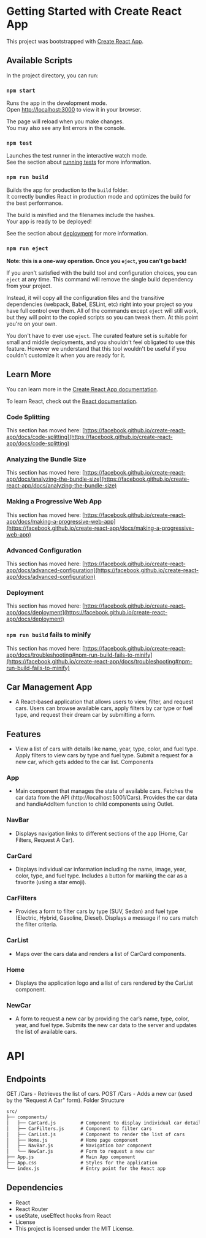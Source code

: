 # Getting Started with Create React App

This project was bootstrapped with [Create React App](https://github.com/facebook/create-react-app).

## Available Scripts

In the project directory, you can run:

### `npm start`

Runs the app in the development mode.\
Open [http://localhost:3000](http://localhost:3000) to view it in your browser.

The page will reload when you make changes.\
You may also see any lint errors in the console.

### `npm test`

Launches the test runner in the interactive watch mode.\
See the section about [running tests](https://facebook.github.io/create-react-app/docs/running-tests) for more information.

### `npm run build`

Builds the app for production to the `build` folder.\
It correctly bundles React in production mode and optimizes the build for the best performance.

The build is minified and the filenames include the hashes.\
Your app is ready to be deployed!

See the section about [deployment](https://facebook.github.io/create-react-app/docs/deployment) for more information.

### `npm run eject`

**Note: this is a one-way operation. Once you `eject`, you can't go back!**

If you aren't satisfied with the build tool and configuration choices, you can `eject` at any time. This command will remove the single build dependency from your project.

Instead, it will copy all the configuration files and the transitive dependencies (webpack, Babel, ESLint, etc) right into your project so you have full control over them. All of the commands except `eject` will still work, but they will point to the copied scripts so you can tweak them. At this point you're on your own.

You don't have to ever use `eject`. The curated feature set is suitable for small and middle deployments, and you shouldn't feel obligated to use this feature. However we understand that this tool wouldn't be useful if you couldn't customize it when you are ready for it.

## Learn More

You can learn more in the [Create React App documentation](https://facebook.github.io/create-react-app/docs/getting-started).

To learn React, check out the [React documentation](https://reactjs.org/).

### Code Splitting

This section has moved here: [https://facebook.github.io/create-react-app/docs/code-splitting](https://facebook.github.io/create-react-app/docs/code-splitting)

### Analyzing the Bundle Size

This section has moved here: [https://facebook.github.io/create-react-app/docs/analyzing-the-bundle-size](https://facebook.github.io/create-react-app/docs/analyzing-the-bundle-size)

### Making a Progressive Web App

This section has moved here: [https://facebook.github.io/create-react-app/docs/making-a-progressive-web-app](https://facebook.github.io/create-react-app/docs/making-a-progressive-web-app)

### Advanced Configuration

This section has moved here: [https://facebook.github.io/create-react-app/docs/advanced-configuration](https://facebook.github.io/create-react-app/docs/advanced-configuration)

### Deployment

This section has moved here: [https://facebook.github.io/create-react-app/docs/deployment](https://facebook.github.io/create-react-app/docs/deployment)

### `npm run build` fails to minify

This section has moved here: [https://facebook.github.io/create-react-app/docs/troubleshooting#npm-run-build-fails-to-minify](https://facebook.github.io/create-react-app/docs/troubleshooting#npm-run-build-fails-to-minify)


##  Car Management App
- A React-based application that allows users to view, filter, and request cars. Users can browse available cars, apply filters by car type or fuel type, and request their dream car by submitting a form.

## Features

- View a list of cars with details like name, year, type, color, and fuel type.
Apply filters to view cars by type and fuel type.
Submit a request for a new car, which gets added to the car list.
Components

### App

- Main component that manages the state of available cars.
Fetches the car data from the API (http://localhost:5001/Cars).
Provides the car data and handleAddItem function to child components using Outlet.

### NavBar

- Displays navigation links to different sections of the app (Home, Car Filters, Request A Car).

### CarCard

- Displays individual car information including the name, image, year, color, type, and fuel type.
Includes a button for marking the car as a favorite (using a star emoji).

### CarFilters

- Provides a form to filter cars by type (SUV, Sedan) and fuel type (Electric, Hybrid, Gasoline, Diesel).
Displays a message if no cars match the filter criteria.

### CarList

- Maps over the cars data and renders a list of CarCard components.

### Home

- Displays the application logo and a list of cars rendered by the CarList component.

### NewCar

- A form to request a new car by providing the car’s name, type, color, year, and fuel type.
Submits the new car data to the server and updates the list of available cars.

# API

## Endpoints

GET /Cars - Retrieves the list of cars.
POST /Cars - Adds a new car (used by the "Request A Car" form).
Folder Structure

```txt
src/
├── components/
│   ├── CarCard.js         # Component to display individual car details
│   ├── CarFilters.js      # Component to filter cars
│   ├── CarList.js         # Component to render the list of cars
│   ├── Home.js            # Home page component
│   ├── NavBar.js          # Navigation bar component
│   └── NewCar.js          # Form to request a new car
├── App.js                 # Main App component
├── App.css                # Styles for the application
└── index.js               # Entry point for the React app 
```

## Dependencies
- React
- React Router
- useState, useEffect hooks from React
- License
- This project is licensed under the MIT License.
